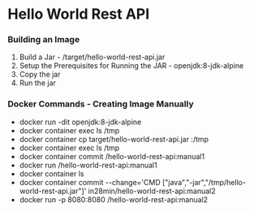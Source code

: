 # Hello World Rest API

### Building an Image

1. Build a Jar - /target/hello-world-rest-api.jar
2. Setup the Prerequisites for Running the JAR - openjdk:8-jdk-alpine
3. Copy the jar
4. Run the jar

### Docker Commands - Creating Image Manually

- docker run -dit openjdk:8-jdk-alpine
- docker container exec <image-name> ls /tmp
- docker container cp target/hello-world-rest-api.jar <image-name>:/tmp
- docker container exec <image-name> ls /tmp
- docker container commit <image-name> <dockerid>/hello-world-rest-api:manual1
- docker run <dockerid>/hello-world-rest-api:manual1
- docker container ls
- docker container commit --change='CMD ["java","-jar","/tmp/hello-world-rest-api.jar"]' <image-name> in28min/hello-world-rest-api:manual2
- docker run -p 8080:8080 <dockerid>/hello-world-rest-api:manual2
